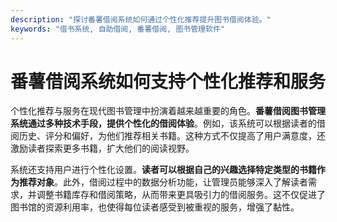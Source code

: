 ```yaml
---
description: "探讨番薯借阅系统如何通过个性化推荐提升图书借阅体验。"
keywords: "借书系统, 自助借阅, 番薯借阅, 图书管理软件"
---
```

# 番薯借阅系统如何支持个性化推荐和服务

个性化推荐与服务在现代图书管理中扮演着越来越重要的角色。**番薯借阅图书管理系统通过多种技术手段，提供个性化的借阅体验**。例如，该系统可以根据读者的借阅历史、评分和偏好，为他们推荐相关书籍。这种方式不仅提高了用户满意度，还激励读者探索更多书籍，扩大他们的阅读视野。

系统还支持用户进行个性化设置。**读者可以根据自己的兴趣选择特定类型的书籍作为推荐对象**。此外，借阅过程中的数据分析功能，让管理员能够深入了解读者需求，并调整书籍库存和借阅策略，从而带来更具吸引力的借阅服务。这不仅促进了图书馆的资源利用率，也使得每位读者感受到被重视的服务，增强了黏性。
